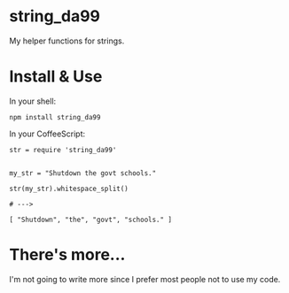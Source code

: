 
string\_da99
===========

My helper functions for strings. 


Install & Use
============

In your shell:

    npm install string_da99


In your CoffeeScript:

    str = require 'string_da99'


    my_str = "Shutdown the govt schools."

    str(my_str).whitespace_split()

    # --->

    [ "Shutdown", "the", "govt", "schools." ]


There's more...
===============

I'm not going to write more since I prefer most people
not to use my code.  


